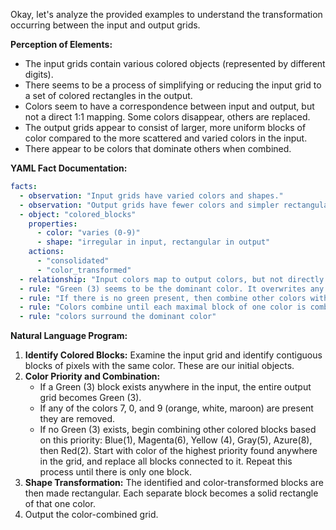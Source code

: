 Okay, let's analyze the provided examples to understand the transformation occurring between the input and output grids.

**Perception of Elements:**

*   The input grids contain various colored objects (represented by different digits).
*    There seems to be a process of simplifying or reducing the input grid to a set of colored rectangles in the output.
*   Colors seem to have a correspondence between input and output, but not a direct 1:1 mapping. Some colors disappear, others are replaced.
*   The output grids appear to consist of larger, more uniform blocks of color compared to the more scattered and varied colors in the input.
* There appear to be colors that dominate others when combined.

**YAML Fact Documentation:**


```yaml
facts:
  - observation: "Input grids have varied colors and shapes."
  - observation: "Output grids have fewer colors and simpler rectangular shapes."
  - object: "colored_blocks"
    properties:
      - color: "varies (0-9)"
      - shape: "irregular in input, rectangular in output"
    actions:
      - "consolidated"
      - "color_transformed"
  - relationship: "Input colors map to output colors, but not directly."
  - rule: "Green (3) seems to be the dominant color. It overwrites any other colors."
  - rule: "If there is no green present, then combine other colors with the following priority: blue(1), magenta (6), yellow (4), gray (5), azure (8), red(2)."
  - rule: "Colors combine until each maximal block of one color is combined, and then that is the combined color and the algorithm stops."
  - rule: "colors surround the dominant color"

```


**Natural Language Program:**

1.  **Identify Colored Blocks:** Examine the input grid and identify contiguous blocks of pixels with the same color. These are our initial objects.
2.  **Color Priority and Combination:**
    *   If a Green (3) block exists anywhere in the input, the entire output grid becomes Green (3).
    *  If any of the colors 7, 0, and 9 (orange, white, maroon) are present they are removed.
    *    If no Green (3) exists, begin combining other colored blocks based on this priority: Blue(1), Magenta(6), Yellow (4), Gray(5), Azure(8), then Red(2). Start with color of the highest priority found anywhere in the grid, and replace all blocks connected to it. Repeat this process until there is only one block.
3.  **Shape Transformation:** The identified and color-transformed blocks are then made rectangular. Each separate block becomes a solid rectangle of that one color.
4. Output the color-combined grid.

